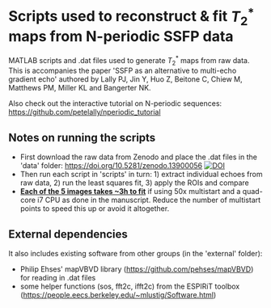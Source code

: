 # Scripts used to reconstruct & fit $T_2^*$ maps from N-periodic SSFP data
MATLAB scripts and .dat files used to generate $T_2^*$ maps from raw data.
This is accompanies the paper 'SSFP as an alternative to multi-echo gradient echo' authored by Lally PJ, Jin Y, Huo Z, Beitone C, Chiew M, Matthews PM, Miller KL and Bangerter NK.

Also check out the interactive tutorial on N-periodic sequences: https://github.com/petelally/nperiodic_tutorial

## Notes on running the scripts
- First download the raw data from Zenodo and place the .dat files in the 'data' folder: https://doi.org/10.5281/zenodo.13900056 
[![DOI](https://zenodo.org/badge/DOI/10.5281/zenodo.13900056.svg)](https://doi.org/10.5281/zenodo.13900056)
- Then run each script in 'scripts' in turn: 1) extract individual echoes from raw data, 2) run the least squares fit, 3) apply the ROIs and compare
- **<ins>Each of the 5 images takes ~3h to fit</ins>** if using 50x multistart and a quad-core i7 CPU as done in the manuscript. Reduce the number of multistart points to speed this up or avoid it altogether.

## External dependencies
It also includes existing software from other groups (in the 'external' folder): 
- Philip Ehses' mapVBVD library (https://github.com/pehses/mapVBVD) for reading in .dat files
- some helper functions (sos, fft2c, ifft2c) from the ESPIRiT toolbox (https://people.eecs.berkeley.edu/~mlustig/Software.html)
